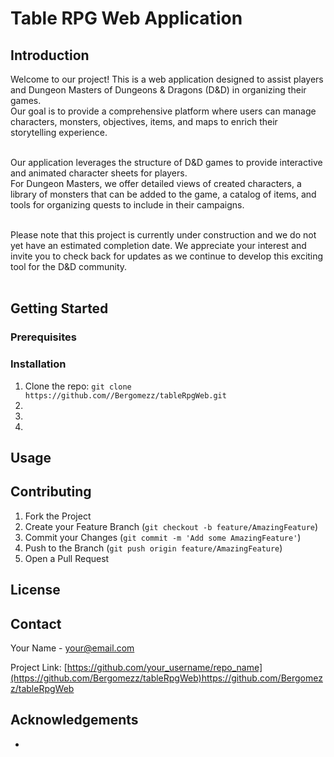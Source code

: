 # Table RPG Web Application

## Introduction

Welcome to our project! This is a web application designed to assist players and Dungeon Masters of Dungeons & Dragons (D&D) in organizing their games.<br> Our goal is to provide a comprehensive platform where users can manage characters, monsters, objectives, items, and maps to enrich their storytelling experience.<br><br>

Our application leverages the structure of D&D games to provide interactive and animated character sheets for players.<br> For Dungeon Masters, we offer detailed views of created characters, a library of monsters that can be added to the game, a catalog of items, and tools for organizing quests to include in their campaigns.<br><br>

Please note that this project is currently under construction and we do not yet have an estimated completion date. We appreciate your interest and invite you to check back for updates as we continue to develop this exciting tool for the D&D community.<br><br>

## Getting Started

### Prerequisites



### Installation



1. Clone the repo: `git clone https://github.com//Bergomezz/tableRpgWeb.git`
2. 
3. 
4. 

## Usage



## Contributing



1. Fork the Project
2. Create your Feature Branch (`git checkout -b feature/AmazingFeature`)
3. Commit your Changes (`git commit -m 'Add some AmazingFeature'`)
4. Push to the Branch (`git push origin feature/AmazingFeature`)
5. Open a Pull Request

## License



## Contact

Your Name - your@email.com

Project Link: [https://github.com/your_username/repo_name](https://github.com/Bergomezz/tableRpgWeb)https://github.com/Bergomezz/tableRpgWeb

## Acknowledgements

- 
